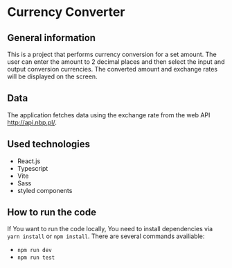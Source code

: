 # Currency Converter

 ## General information

 This is a project that performs currency conversion for a set amount. The user can enter the amount to 2 decimal places and then select the input and output conversion currencies. The converted amount and exchange rates will be displayed on the screen.

 ## Data

 The application fetches data using the exchange rate from the web API http://api.nbp.pl/.

 ## Used technologies

 - React.js
 - Typescript
 - Vite
 - Sass
 - styled components

 ## How to run the code

 If You want to run the code locally, You need to install dependencies via `yarn install` or `npm install`. There are several commands availiable:

 - `npm run dev`
 - `npm run test`
